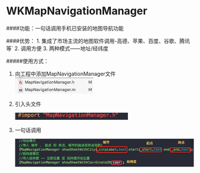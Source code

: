 # WKMapNavigationManager 

####功能：一句话调用手机已安装的地图导航功能

####优势：
	1. 集成了市场主流的地图软件调用-高德、苹果、百度、谷歌、腾讯等`
	2. 调用方便
	3. 两种模式——地址/经纬度

#####使用方式：

1. 向工程中添加MapNavigationManager文件
	![](1.png)
2. 引入头文件 
	
	![](2.png)
3. 一句话调用

	![](3.png)
